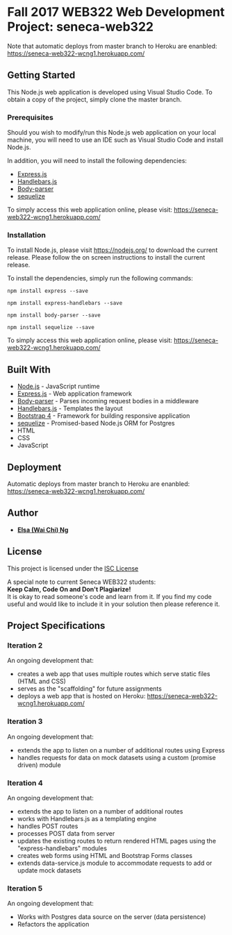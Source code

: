 # Fall 2017 WEB322 Web Development Project: seneca-web322

Note that automatic deploys from master branch to Heroku are enanbled: https://seneca-web322-wcng1.herokuapp.com/

## Getting Started
This Node.js web application is developed using Visual Studio Code. To obtain a copy of the project, simply clone the master branch. 

### Prerequisites
Should you wish to modify/run this Node.js web application on your local machine, you will need to use an IDE such as Visual Studio Code and install Node.js. 

In addition, you will need to install the following dependencies:
* [Express.js](https://expressjs.com/)
* [Handlebars.js](http://handlebarsjs.com/)
* [Body-parser](https://www.npmjs.com/package/body-parser)
* [sequelize](https://www.npmjs.com/package/sequelize)

To simply access this web application online, please visit: https://seneca-web322-wcng1.herokuapp.com/

### Installation
To install Node.js, please visit https://nodejs.org/ to download the current release. Please follow the on screen instructions to install the current release. 

To install the dependencies, simply run the following commands:
```
npm install express --save
```
```
npm install express-handlebars --save
```
```
npm install body-parser --save
```
```
npm install sequelize --save
```

To simply access this web application online, please visit: https://seneca-web322-wcng1.herokuapp.com/

## Built With
* [Node.js](https://nodejs.org/) - JavaScript runtime
* [Express.js](https://expressjs.com/) - Web application framework
* [Body-parser](https://www.npmjs.com/package/body-parser) - Parses incoming request bodies in a middleware
* [Handlebars.js](http://handlebarsjs.com/) - Templates the layout
* [Bootstrap 4](https://v4-alpha.getbootstrap.com/) - Framework for building responsive application
* [sequelize](http://docs.sequelizejs.com/) - Promised-based Node.js ORM for Postgres
* HTML
* CSS
* JavaScript

## Deployment
Automatic deploys from master branch to Heroku are enanbled: https://seneca-web322-wcng1.herokuapp.com/

## Author
* [**Elsa (Wai Chi) Ng**](https://github.com/elsa-ng)

## License
This project is licensed under the [ISC License](https://www.isc.org/downloads/software-support-policy/isc-license/)

A special note to current Seneca WEB322 students:  
**Keep Calm, Code On and Don't Plagiarize!**  
It is okay to read someone's code and learn from it. If you find my code useful and would like to include it in your solution then please reference it.

## Project Specifications
### Iteration 2
An ongoing development that:
* creates a web app that uses multiple routes which serve static files (HTML and CSS)
* serves as the "scaffolding" for future assignments
* deploys a web app that is hosted on Heroku: https://seneca-web322-wcng1.herokuapp.com/

### Iteration 3
An ongoing development that:
* extends the app to listen on a number of additional routes using Express
* handles requests for data on mock datasets using a custom (promise driven) module

### Iteration 4
An ongoing development that:
* extends the app to listen on a number of additional routes
* works with Handlebars.js as a templating engine
* handles POST routes
* processes POST data from server
* updates the existing routes to return rendered HTML pages using the "express-handlebars" modules
* creates web forms using HTML and Bootstrap Forms classes
* extends data-service.js module to accommodate requests to add or update mock datasets

### Iteration 5
An ongoing development that:
* Works with Postgres data source on the server (data persistence)
* Refactors the application